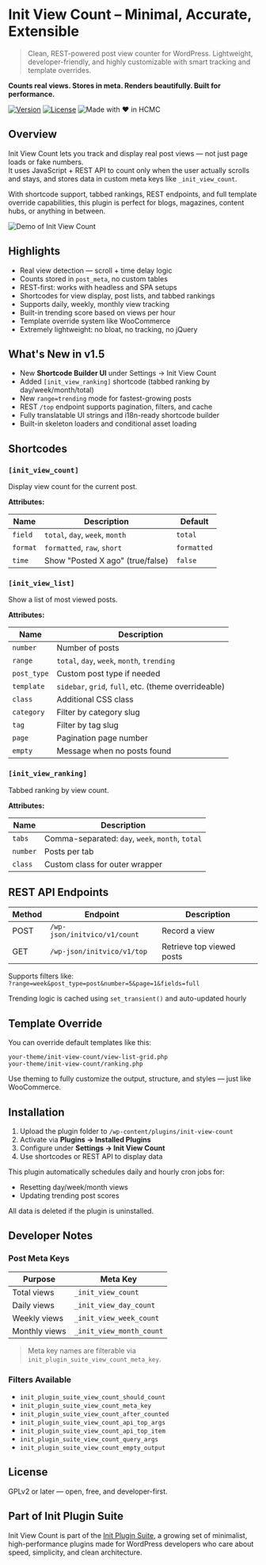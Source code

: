 # Init View Count – Minimal, Accurate, Extensible

> Clean, REST-powered post view counter for WordPress. Lightweight, developer-friendly, and highly customizable with smart tracking and template overrides.

**Counts real views. Stores in meta. Renders beautifully. Built for performance.**

[![Version](https://img.shields.io/badge/stable-v1.5-blue.svg)](https://wordpress.org/plugins/init-view-count/)
[![License](https://img.shields.io/badge/license-GPLv2-blue.svg)](https://www.gnu.org/licenses/gpl-2.0.html)
![Made with ❤️ in HCMC](https://img.shields.io/badge/Made%20with-%E2%9D%A4%EF%B8%8F%20in%20HCMC-blue)

## Overview

Init View Count lets you track and display real post views — not just page loads or fake numbers.  
It uses JavaScript + REST API to count only when the user actually scrolls and stays, and stores data in custom meta keys like `_init_view_count`.

With shortcode support, tabbed rankings, REST endpoints, and full template override capabilities, this plugin is perfect for blogs, magazines, content hubs, or anything in between.

![Demo of Init View Count](https://inithtml.com/wp-content/uploads/2025/06/Init-View-Count-Ranking-Demo.gif)

## Highlights

- Real view detection — scroll + time delay logic
- Counts stored in `post_meta`, no custom tables
- REST-first: works with headless and SPA setups
- Shortcodes for view display, post lists, and tabbed rankings
- Supports daily, weekly, monthly view tracking
- Built-in trending score based on views per hour
- Template override system like WooCommerce
- Extremely lightweight: no bloat, no tracking, no jQuery

## What's New in v1.5

- New **Shortcode Builder UI** under Settings → Init View Count
- Added `[init_view_ranking]` shortcode (tabbed ranking by day/week/month/total)
- New `range=trending` mode for fastest-growing posts
- REST `/top` endpoint supports pagination, filters, and cache
- Fully translatable UI strings and i18n-ready shortcode builder
- Built-in skeleton loaders and conditional asset loading

## Shortcodes

### `[init_view_count]`

Display view count for the current post.

**Attributes:**

| Name    | Description                       | Default     |
|---------|-----------------------------------|-------------|
| `field` | `total`, `day`, `week`, `month`   | `total`     |
| `format`| `formatted`, `raw`, `short`       | `formatted` |
| `time`  | Show "Posted X ago" (true/false)  | `false`     |

### `[init_view_list]`

Show a list of most viewed posts.

**Attributes:**

| Name      | Description                        |
|-----------|------------------------------------|
| `number`  | Number of posts                    |
| `range`   | `total`, `day`, `week`, `month`, `trending` |
| `post_type` | Custom post type if needed       |
| `template` | `sidebar`, `grid`, `full`, etc. (theme overrideable) |
| `class`   | Additional CSS class               |
| `category`| Filter by category slug            |
| `tag`     | Filter by tag slug                 |
| `page`    | Pagination page number             |
| `empty`   | Message when no posts found        |

### `[init_view_ranking]`

Tabbed ranking by view count.

**Attributes:**

| Name     | Description                        |
|----------|------------------------------------|
| `tabs`   | Comma-separated: `day`, `week`, `month`, `total` |
| `number` | Posts per tab                      |
| `class`  | Custom class for outer wrapper     |

## REST API Endpoints

| Method | Endpoint                            | Description             |
|--------|-------------------------------------|-------------------------|
| POST   | `/wp-json/initvico/v1/count`        | Record a view           |
| GET    | `/wp-json/initvico/v1/top`          | Retrieve top viewed posts |

Supports filters like:  
`?range=week&post_type=post&number=5&page=1&fields=full`

Trending logic is cached using `set_transient()` and auto-updated hourly

## Template Override

You can override default templates like this:

```
your-theme/init-view-count/view-list-grid.php
your-theme/init-view-count/ranking.php
```

Use theming to fully customize the output, structure, and styles — just like WooCommerce.

## Installation

1. Upload the plugin folder to `/wp-content/plugins/init-view-count`
2. Activate via **Plugins → Installed Plugins**
3. Configure under **Settings → Init View Count**
4. Use shortcodes or REST API to display data

This plugin automatically schedules daily and hourly cron jobs for:
- Resetting day/week/month views
- Updating trending post scores

All data is deleted if the plugin is uninstalled.

## Developer Notes

### Post Meta Keys

| Purpose           | Meta Key                     |
|-------------------|------------------------------|
| Total views       | `_init_view_count`           |
| Daily views       | `_init_view_day_count`       |
| Weekly views      | `_init_view_week_count`      |
| Monthly views     | `_init_view_month_count`     |

> Meta key names are filterable via `init_plugin_suite_view_count_meta_key`.

### Filters Available

- `init_plugin_suite_view_count_should_count`
- `init_plugin_suite_view_count_meta_key`
- `init_plugin_suite_view_count_after_counted`
- `init_plugin_suite_view_count_api_top_args`
- `init_plugin_suite_view_count_api_top_item`
- `init_plugin_suite_view_count_query_args`
- `init_plugin_suite_view_count_empty_output`

## License

GPLv2 or later — open, free, and developer-first.

## Part of Init Plugin Suite

Init View Count is part of the [Init Plugin Suite](https://en.inithtml.com/init-plugin-suite-minimalist-powerful-and-free-wordpress-plugins/), a growing set of minimalist, high-performance plugins made for WordPress developers who care about speed, simplicity, and clean architecture.
